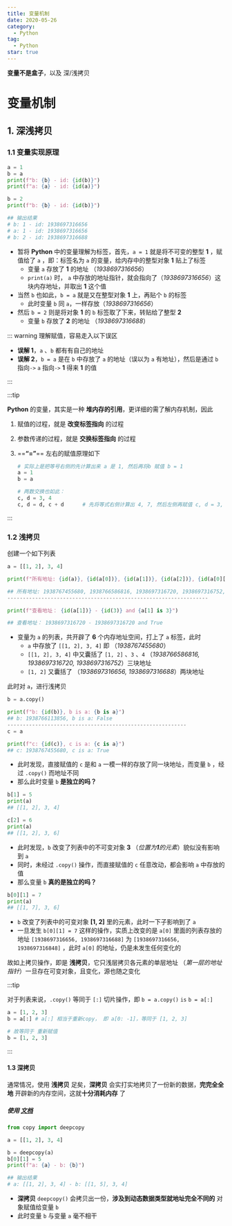 ```yaml
---
title: 变量机制
date: 2020-05-26
category:
  - Python
tag:
  - Python
star: true
---
```


**变量不是盒子**，以及 深/浅拷贝

<!-- more -->

# 变量机制

## 1. 深浅拷贝

### 1.1 变量实现原理

```python
a = 1
b = a
print(f"b: {b} - id: {id(b)}")
print(f"a: {a} - id: {id(a)}")

b = 2
print(f"b: {b} - id: {id(b)}")

## 输出结果
# b: 1 - id: 1938697316656
# a: 1 - id: 1938697316656
# b: 2 - id: 1938697316688
```

- 暂将 **Python** 中的变量理解为标签，首先，`a = 1` 就是将不可变的整型 **1** ，赋值给了 `a` ，即：标签名为 `a` 的变量，给内存中的整型对象 **1** 贴上了标签
  - 变量 `a` 存放了 **1** 的地址 （_1938697316656_）
  - `print(a)` 时， `a` 中存放的地址指针，就会指向了（_1938697316656_）这块内存地址，并取出 **1** 这个值
- 当然 `b` 也如此，`b = a` 就是又在整型对象 **1** 上，再贴个 `b` 的标签
  - 此时变量 `b` 同 `a`，一样存放（_1938697316656_）
- 然后 `b = 2` 则是将对象 **1** 的 `b` 标签取了下来，转贴给了整型 **2**
  - 变量 `b` 存放了 **2** 的地址 （_1938697316688_）

::: warning 理解赋值，容易走入以下误区

- **误解 1**，`a` 、`b` 都有有自己的地址
- **误解 2**，`b = a` 是在 `b` 中存放了 `a` 的地址（误以为 `a` 有地址），然后是通过 `b` 指向`->` `a` 指向`->` **1** 得来 **1** 的值

:::

:::tip

**Python** 的变量，其实是一种 **堆内存的引用**，更详细的需了解内存机制，因此

1. 赋值的过程，就是 **改变标签指向** 的过程

2. 参数传递的过程，就是 **交换标签指向** 的过程

3. ==**“=”**== 左右的赋值原理如下

   ```python
   # 实际上是把等号右侧的先计算出来 a 是 1, 然后再将b 赋值 b = 1
   a = 1
   b = a 
   
   # 两数交换也如此：
   c, d = 3, 4
   c, d = d, c + d		# 先将等式右侧计算出 4, 7, 然后左侧再赋值 c, d = 3, 7
   ```

:::

### 1.2 浅拷贝

创建一个如下列表

```python
a = [[1, 2], 3, 4]

print(f"所有地址: {id(a)}, {id(a[0])}, {id(a[1])}, {id(a[2])}, {id(a[0][0])}, {id(a[0][1])}")

## 所有地址: 1938767455680, 1938766586816, 1938697316720, 1938697316752, 1938697316656, 1938697316688
-----------------------------------------------------------------

print(f"查看地址： {id(a[1])} - {id(3)} and {a[1] is 3}")

## 查看地址： 1938697316720 - 1938697316720 and True
```

- 变量为 `a` 的列表，共开辟了 **6** 个内存地址空间，打上了 `a` 标签，此时
  - `a` 中存放了 `[[1, 2], 3, 4]` 即 （_1938767455680_）
  - `[[1, 2], 3, 4]` 中又囊括了 `[1, 2]` 、`3` 、`4` （_1938766586816, 1938697316720, 1938697316752_）三块地址
  - `[1, 2]` 又囊括了 （_1938697316656, 1938697316688_）两块地址

此时对 `a`，进行浅拷贝

```python
b = a.copy()

print(f"b: {id(b)}, b is a: {b is a}")
## b: 1938766113856, b is a: False
----------------------------------------------------------
c = a

print(f"c: {id(c)}, c is a: {c is a}")
## c: 1938767455680, c is a: True
```

- 此时发现，直接赋值的 `c` 是和 `a` 一模一样的存放了同一块地址，而变量 `b` ，经过 `.copy()` 而地址不同
- 那么此时变量 `b` **是独立的吗？**

```python
b[1] = 5
print(a)
## [[1, 2], 3, 4]

c[2] = 6
print(a)
## [[1, 2], 3, 6]
```

- 此时发现，`b` 改变了列表中的不可变对象 **3** （_位置为**1**的元素_）貌似没有影响到 `a`
- 同时，未经过 `.copy()` 操作，而直接赋值的 `c` 任意改动，都会影响 `a` 中存放的值
- 那么变量 `b` **真的是独立的吗？**

```python
b[0][1] = 7
print(a)
## [[1, 7], 3, 6]
```

- `b` 改变了列表中的可变对象 **[1, 2]** 里的元素，此时一下子影响到了 `a`
- 一旦发生 `b[0][1] = 7` 这样的操作，实质上改变的是 `a[0]` 里面的列表存放的地址 `[1938697316656, 1938697316688]` 为 `[1938697316656, 1938697316848]` ，此时 `a[0]` 的地址，仍是未发生任何变化的

故如上拷贝操作，即是 **浅拷贝**，它只浅层拷贝各元素的单层地址 （_第一层的地址指针_）一旦存在可变对象，且变化，源也随之变化

:::tip

对于列表来说，`.copy()` 等同于 `[:]` 切片操作，即 `b = a.copy()` `is` `b = a[:]`

```python
a = [1, 2, 3]
b = a[:] # a[:] 相当于重新copy， 即 a[0: -1]，等同于 [1, 2, 3] 

# 故等同于 重新赋值
b = [1, 2, 3]
```

:::

#### 1.3 深拷贝

通常情况，使用 **浅拷贝** 足矣，**深拷贝** 会实打实地拷贝了一份新的数据，**完完全全地** 开辟新的内存空间，这就**十分消耗内存** 了

##### **使用** [文档](https://docs.python.org/zh-cn/3.10/library/copy.html?highlight=deepcopy#module-copy)

```python
from copy import deepcopy

a = [[1, 2], 3, 4]

b = deepcopy(a)
b[0][1] = 5
print(f"a: {a} - b: {b}")

## 输出结果
# a: [[1, 2], 3, 4] - b: [[1, 5], 3, 4]
```

- **深拷贝** `deepcopy()` 会拷贝出一份，**涉及到动态数据类型就地址完全不同的** 对象赋值给变量 `b`
- 此时变量 `b` 与变量 `a` 毫不相干
